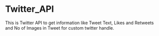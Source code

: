 # Twitter_API
This is Twitter API to get information like Tweet Text, Likes and Retweets and No of Images in Tweet for custom twitter handle. 
